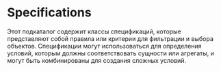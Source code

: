 # Specifications

Этот подкаталог содержит классы спецификаций, которые представляют собой правила или критерии для фильтрации и выбора объектов. Спецификации могут использоваться для определения условий, которым должны соответствовать сущности или агрегаты, и могут быть комбинированы для создания сложных условий.
